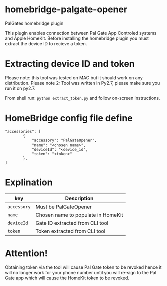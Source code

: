 # homebridge-palgate-opener
PalGates homebridge plugin

This plugin enables connection between Pal Gate App Controled systems and Apple HomeKit.
Before installing the homebridge plugin you must extract the device ID to recieve a token.

# Extracting device ID and token
Please note: this tool was tested on MAC but it should work on any distribution.
Please note 2: Tool was written in Py2.7, please make sure you run it on py2.7.

From shell run:
`python extract_token.py` and follow on-screen instructions.

# HomeBridge config file define
```
"accessories": [
        {
            "accessory": "PalGateOpener",
            "name": "<chosen name>",
            "deviceId": "<device_id",
            "token": "<token>"
        },
]
```
# Explination
| key | Description |
| --- | --- |
| `accessory` | Must be PalGateOpener |
| `name` | Chosen name to populate in HomeKit |
| `deviceId` | Gate ID extracted from CLI tool |
| `token` | Token extracted from CLI tool |

# Attention!
Obtaining token via the tool will cause Pal Gate token to be revoked hence it will no longer work for your
phone number until you will re-sign to the Pal Gate app which will cause the HomeKit token to be revoked.

